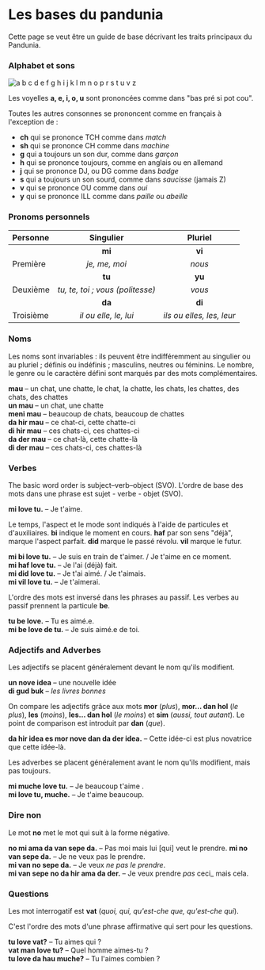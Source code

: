 ﻿# Les bases du pandunia

Cette page se veut être un guide de base décrivant les traits principaux du Pandunia.


### Alphabet et sons

![](http://www.pandunia.info/grafe/ABC.png "a b c d e f g h i j k l m n o p r s t u v z")

Les voyelles **a, e, i, o, u** sont prononcées comme dans "bas pré si pot cou".

Toutes les autres consonnes se prononcent comme en français à l'exception de :



- **ch** qui se prononce  TCH comme dans _match_
- **sh** qui se prononce CH comme dans _machine_
- **g** qui a toujours un son dur, comme dans _garçon_
- **h** qui se prononce toujours, comme en anglais ou en allemand
- **j** qui se prononce DJ, ou DG comme dans _badge_
- **s** qui a toujours un son sourd, comme dans _saucisse_ (jamais Z)
- **v** qui se prononce OU comme dans _oui_
- **y** qui se prononce ILL comme dans _paille_ ou _abeille_


### Pronoms personnels

| Personne | Singulier         | Pluriel      |
|:---------|:-----------------:|:------------:|
|          | **mi**            | **vi**       |
| Première | _je, me, moi_     | _nous_       |
|          | **tu**            | **yu**       |
| Deuxième | _tu, te, toi ; vous (politesse)_ | _vous_ |
|          | **da**            | **di**       |
|Troisième |_il ou elle, le, lui_|_ils ou elles, les, leur_|

### Noms

Les noms sont invariables : ils peuvent être indifféremment au singulier ou au pluriel ; définis ou indéfinis ; masculins, neutres ou féminins.
Le nombre, le genre ou le caractère défini sont marqués par des mots complémentaires.

**mau**
– un chat, une chatte, le chat, la chatte, les chats, les chattes, des chats, des chattes  
**un mau**
– un chat, une chatte  
**meni mau**
– beaucoup de chats, beaucoup de chattes  
**da hir mau**
– ce chat-ci, cette chatte-ci  
**di hir mau**
– ces chats-ci, ces chattes-ci  
**da der mau**
– ce chat-là, cette chatte-là  
**di der mau**
– ces chats-ci, ces chattes-là


### Verbes

The basic word order is subject–verb–object (SVO).
L'ordre de base des mots dans une phrase est sujet - verbe - objet (SVO).

**mi love tu.**
– Je t'aime.

Le temps, l'aspect et le mode sont indiqués à l'aide de particules et d'auxiliaires.
**bi**
indique le moment en cours.
**haf**
par son sens "déjà", marque l'aspect parfait.
**did**
marque le passé révolu.
**vil**
marque le futur.

**mi bi love tu.**
– Je suis en train de t'aimer. / Je t'aime en ce moment.  
**mi haf love tu.**
– Je l'ai (déjà) fait.  
**mi did love tu.**
– Je t'ai aimé. / Je t'aimais.  
**mi vil love tu.**
– Je t'aimerai.

L'ordre des mots est inversé dans les phrases au passif.
Les verbes au passif prennent la particule
**be**.

**tu be love.**
– Tu es aimé.e.  
**mi be love de tu.**
– Je suis aimé.e de toi.


### Adjectifs and Adverbes

Les adjectifs se placent généralement devant le nom qu'ils modifient.

**un nove idea**
– une nouvelle idée  
**di gud buk**
– _les livres bonnes_

On compare les adjectifs grâce aux mots
**mor**
(_plus_),
**mor... dan hol**
(_le plus_),
**les**
(_moins_),
**les... dan hol**
(_le moins_) et
**sim**
(_aussi, tout autant_).
Le point de comparison est introduit par
**dan**
(_que_).

**da hir idea es mor nove dan da der idea.**
– Cette idée-ci est plus novatrice que cette idée-là.

Les adverbes se placent généralement avant le nom qu'ils modifient, mais pas toujours.

**mi muche love tu.**
– Je beaucoup t'aime .  
**mi love tu, muche.**
– Je t'aime beaucoup.


### Dire non

Le mot **no** met le mot qui suit à la forme négative.

**no mi ama da van sepe da.**
– Pas moi mais lui [qui] veut le prendre.
**mi no van sepe da.**
– Je ne veux pas le prendre.  
**mi van no sepe da.**
– Je veux _ne pas le prendre_.  
**mi van sepe no da hir ama da der.**
– Je veux prendre _pas_ ceci_ mais cela.


### Questions

Les mot interrogatif est
**vat**
(_quoi, qui, qu'est-che que, qu'est-che qui_).

C'est l'ordre des mots d'une phrase affirmative qui sert pour les questions.

**tu love vat?**
– Tu aimes qui ?  
**vat man love tu?**
– Quel homme aimes-tu ?  
**tu love da hau muche?**
– Tu l'aimes combien ?

